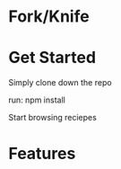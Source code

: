 # Fork/Knife

# Get Started
Simply clone down the repo

run: npm install

Start browsing reciepes

# Features
